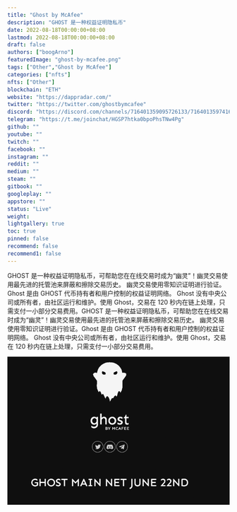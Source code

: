 ```yaml
---
title: "Ghost by McAfee"
description: "GHOST 是一种权益证明隐私币"
date: 2022-08-18T00:00:00+08:00
lastmod: 2022-08-18T00:00:00+08:00
draft: false
authors: ["boogArno"]
featuredImage: "ghost-by-mcafee.png"
tags: ["Other","Ghost by McAfee"]
categories: ["nfts"]
nfts: ["Other"]
blockchain: "ETH"
website: "https://dappradar.com/"
twitter: "https://twitter.com/ghostbymcafee"
discord: "https://discord.com/channels/716401359095726133/716401359741648979"
telegram: "https://t.me/joinchat/HGSP7htka0bpoPhsTNw4Pg"
github: ""
youtube: ""
twitch: ""
facebook: ""
instagram: ""
reddit: ""
medium: ""
steam: ""
gitbook: ""
googleplay: ""
appstore: ""
status: "Live"
weight: 
lightgallery: true
toc: true
pinned: false
recommend: false
recommend1: false
---
```

GHOST 是一种权益证明隐私币，可帮助您在在线交易时成为“幽灵”！幽灵交易使用最先进的托管池来屏蔽和擦除交易历史。 幽灵交易使用零知识证明进行验证。Ghost 是由 GHOST 代币持有者和用户控制的权益证明网络。 Ghost 没有中央公司或所有者，由社区运行和维护。使用 Ghost，交易在 120 秒内在链上处理，只需支付一小部分交易费用。GHOST 是一种权益证明隐私币，可帮助您在在线交易时成为“幽灵”！幽灵交易使用最先进的托管池来屏蔽和擦除交易历史。 幽灵交易使用零知识证明进行验证。Ghost 是由 GHOST 代币持有者和用户控制的权益证明网络。 Ghost 没有中央公司或所有者，由社区运行和维护。使用 Ghost，交易在 120 秒内在链上处理，只需支付一小部分交易费用。

![ghost-dapp-other-eth-image1_bdab93ef2435d6e00b2cc0300a918d85](ghost-dapp-other-eth-image1_bdab93ef2435d6e00b2cc0300a918d85.png)